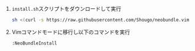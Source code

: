 1. `install.sh`スクリプトをダウンロードして実行

    ```zsh
    sh <(curl -s https://raw.githubusercontent.com/Shougo/neobundle.vim/master/bin/install.sh)
    ```

2. Vimコマンドモードに移行し以下のコマンドを実行

    ```
    :NeoBundleInstall
    ```

